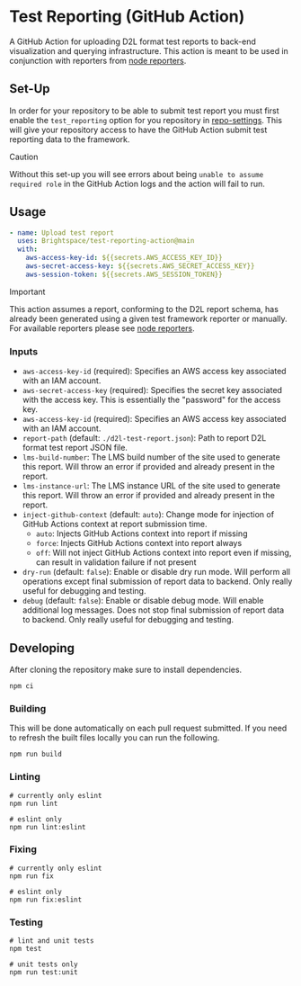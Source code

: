 # Test Reporting (GitHub Action)

A GitHub Action for uploading D2L format test reports to back-end visualization
and querying infrastructure. This action is meant to be used in conjunction with
reporters from [node reporters].

## Set-Up

In order for your repository to be able to submit test report you must first
enable the `test_reporting` option for you repository in [repo-settings]. This
will give your repository access to have the GitHub Action submit test reporting
data to the framework.

> [!CAUTION]
> Without this set-up you will see errors about being `unable to assume required
> role` in the GitHub Action logs and the action will fail to run.

## Usage

```yml
- name: Upload test report
  uses: Brightspace/test-reporting-action@main
  with:
    aws-access-key-id: ${{secrets.AWS_ACCESS_KEY_ID}}
    aws-secret-access-key: ${{secrets.AWS_SECRET_ACCESS_KEY}}
    aws-session-token: ${{secrets.AWS_SESSION_TOKEN}}
```

> [!IMPORTANT]
> This action assumes a report, conforming to the D2L report schema, has
> already been generated using a given test framework reporter or manually. For
> available reporters please see [node reporters].

### Inputs

* `aws-access-key-id` (required): Specifies an AWS access key associated with an
  IAM account.
* `aws-secret-access-key` (required): Specifies the secret key associated with
  the access key. This is essentially the "password" for the access key.
* `aws-access-key-id` (required): Specifies an AWS access key associated with an
  IAM account.
* `report-path` (default: `./d2l-test-report.json`): Path to report D2L format
  test report JSON file.
* `lms-build-number`: The LMS build number of the site used to generate this
  report. Will throw an error if provided and already present in the report.
* `lms-instance-url`: The LMS instance URL of the site used to generate this
  report. Will throw an error if provided and already present in the report.
* `inject-github-context` (default: `auto`): Change mode for injection of
  GitHub Actions context at report submission time.
  * `auto`: Injects GitHub Actions context into report if missing
  * `force`: Injects GitHub Actions context into report always
  * `off`: Will not inject GitHub Actions context into report even if missing,
    can result in validation failure if not present
* `dry-run` (default: `false`): Enable or disable dry run mode. Will perform all
  operations except final submission of report data to backend. Only really
  useful for debugging and testing.
* `debug` (default: `false`): Enable or disable debug mode. Will enable
  additional log messages. Does not stop final submission of report data to
  backend. Only really useful for debugging and testing.

## Developing

After cloning the repository make sure to install dependencies.

```console
npm ci
```

### Building

This will be done automatically on each pull request submitted. If you need to
refresh the built files locally you can run the following.

```console
npm run build
```

### Linting

```console
# currently only eslint
npm run lint

# eslint only
npm run lint:eslint
```

### Fixing

```console
# currently only eslint
npm run fix

# eslint only
npm run fix:eslint
```

### Testing

```console
# lint and unit tests
npm test

# unit tests only
npm run test:unit
```

<!-- links -->
[repo-settings]: https://github.com/Brightspace/repo-settings/blob/-/docs/test-reporting.md
[node reporters]: https://github.com/Brightspace/test-reporting-node?tab=readme-ov-file#reporters
